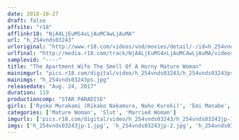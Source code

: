 ```yaml
---
date: 2018-10-27
draft: false
affsite: "r18"
afflinkr18: "NjA4LjEuMS4xLjAuMC4wLjAuMA"
url: "h_254vnds03243"
urloriginal: "http://www.r18.com/videos/vod/movies/detail/-/id=h_254vnds03243"
urlfinal: "http://media.r18.com/track/NjA4LjEuMS4xLjAuMC4wLjAuMA/videos/vod/movies/detail/-/id=h_254vnds03243"
samplevid: "----"
title: "The Apartment Wife The Smell Of A Horny Mature Woman"
mainimgurl: "pics.r18.com/digital/video/h_254vnds03243/h_254vnds03243ps.jpg"
mainimgs: "h_254vnds03243ps.jpg"
releasedate: "Aug. 24, 2017"
duration: 119
productioncomp: "STAR PARADISE"
girls: ['Ryoko Murakami (Rikako Nakamura, Naho Kuroki)', 'Emi Manabe', 'Akari Komachi', 'Shizuno Maki', 'Kaoru Kawauchi', 'Kei Miyamae', 'Yu Sakai']
categories: ['Mature Woman', 'Slut', 'Married Woman']
imgurls: ['pics.r18.com/digital/video/h_254vnds03243/h_254vnds03243jp-1.jpg', 'pics.r18.com/digital/video/h_254vnds03243/h_254vnds03243jp-2.jpg', 'pics.r18.com/digital/video/h_254vnds03243/h_254vnds03243jp-3.jpg', 'pics.r18.com/digital/video/h_254vnds03243/h_254vnds03243jp-4.jpg', 'pics.r18.com/digital/video/h_254vnds03243/h_254vnds03243jp-5.jpg', 'pics.r18.com/digital/video/h_254vnds03243/h_254vnds03243jp-6.jpg', 'pics.r18.com/digital/video/h_254vnds03243/h_254vnds03243jp-7.jpg', 'pics.r18.com/digital/video/h_254vnds03243/h_254vnds03243jp-8.jpg', 'pics.r18.com/digital/video/h_254vnds03243/h_254vnds03243jp-9.jpg', 'pics.r18.com/digital/video/h_254vnds03243/h_254vnds03243jp-10.jpg', 'pics.r18.com/digital/video/h_254vnds03243/h_254vnds03243jp-11.jpg', 'pics.r18.com/digital/video/h_254vnds03243/h_254vnds03243jp-12.jpg', 'pics.r18.com/digital/video/h_254vnds03243/h_254vnds03243jp-13.jpg', 'pics.r18.com/digital/video/h_254vnds03243/h_254vnds03243jp-14.jpg', 'pics.r18.com/digital/video/h_254vnds03243/h_254vnds03243jp-15.jpg', 'pics.r18.com/digital/video/h_254vnds03243/h_254vnds03243jp-16.jpg', 'pics.r18.com/digital/video/h_254vnds03243/h_254vnds03243jp-17.jpg', 'pics.r18.com/digital/video/h_254vnds03243/h_254vnds03243jp-18.jpg', 'pics.r18.com/digital/video/h_254vnds03243/h_254vnds03243jp-19.jpg', 'pics.r18.com/digital/video/h_254vnds03243/h_254vnds03243jp-20.jpg']
imgs: ['h_254vnds03243jp-1.jpg', 'h_254vnds03243jp-2.jpg', 'h_254vnds03243jp-3.jpg', 'h_254vnds03243jp-4.jpg', 'h_254vnds03243jp-5.jpg', 'h_254vnds03243jp-6.jpg', 'h_254vnds03243jp-7.jpg', 'h_254vnds03243jp-8.jpg', 'h_254vnds03243jp-9.jpg', 'h_254vnds03243jp-10.jpg', 'h_254vnds03243jp-11.jpg', 'h_254vnds03243jp-12.jpg', 'h_254vnds03243jp-13.jpg', 'h_254vnds03243jp-14.jpg', 'h_254vnds03243jp-15.jpg', 'h_254vnds03243jp-16.jpg', 'h_254vnds03243jp-17.jpg', 'h_254vnds03243jp-18.jpg', 'h_254vnds03243jp-19.jpg', 'h_254vnds03243jp-20.jpg']
---
```


